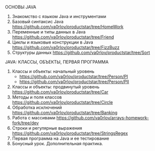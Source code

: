 ОСНОВЫ JAVA 
1) Знакомство с языком Java и инструментами
2) Базовый синтаксис Java https://github.com/va0rlov/productstar/tree/HomeWork
3) Переменные и типы данных в Java https://github.com/va0rlov/productstar/tree/Friend
4) Циклы и языковые конструкции в Java https://github.com/va0rlov/productstar/tree/FizzBuzz
5) Структуры данных https://github.com/va0rlov/productstar/tree/Sort

JAVA: КЛАССЫ, ОБЪЕКТЫ, ПЕРВАЯ ПРОГРАММА
1) Классы и объекты: начальный уровень
   * https://github.com/va0rlov/productstar/tree/Person/PI
   * https://github.com/va0rlov/productstar/tree/Person/PII
3) Классы и объекты: продвинутый уровень https://github.com/va0rlov/productstar/tree/Car
4) Методы и поля классов https://github.com/va0rlov/productstar/tree/Circle
5) Обработка исключений https://github.com/va0rlov/productstar/tree/Banking
6) Работа с массивами https://github.com/va0rlov/arrays-homework-fork/tree/dev
7) Строки и регулярные выражения https://github.com/va0rlov/productstar/tree/StringsRegex
8) Первая программа на Java и ее тестирование
9) Бонусный урок. Дополнительная практика.
